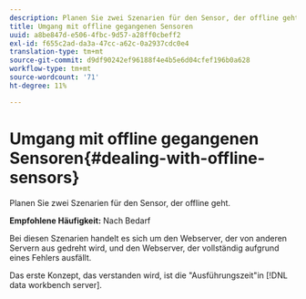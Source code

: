 ```yaml
---
description: Planen Sie zwei Szenarien für den Sensor, der offline geht.
title: Umgang mit offline gegangenen Sensoren
uuid: a8be847d-e506-4fbc-9d57-a28ff0cbeff2
exl-id: f655c2ad-da3a-47cc-a62c-0a2937cdc0e4
translation-type: tm+mt
source-git-commit: d9df90242ef96188f4e4b5e6d04cfef196b0a628
workflow-type: tm+mt
source-wordcount: '71'
ht-degree: 11%

---
```


# Umgang mit offline gegangenen Sensoren{#dealing-with-offline-sensors}

Planen Sie zwei Szenarien für den Sensor, der offline geht.

**Empfohlene Häufigkeit:** Nach Bedarf

Bei diesen Szenarien handelt es sich um den Webserver, der von anderen Servern aus gedreht wird, und den Webserver, der vollständig aufgrund eines Fehlers ausfällt.

Das erste Konzept, das verstanden wird, ist die &quot;Ausführungszeit&quot;in [!DNL data workbench server].
